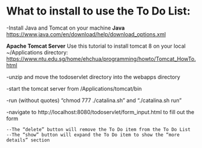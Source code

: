 # What to install to use the To Do List:

-Install Java and Tomcat on your machine
**Java**
https://www.java.com/en/download/help/download_options.xml

**Apache Tomcat Server**
Use this tutorial to install tomcat 8 on your local ~/Applications directory:
https://www.ntu.edu.sg/home/ehchua/programming/howto/Tomcat_HowTo.html

-unzip and move the todoservlet directory into the webapps directory 

-start the tomcat server from /Applications/tomcat/bin

-run (without quotes) “chmod 777 ./catalina.sh”
and
“./catalina.sh run”

-navigate to http://localhost:8080/todoservlet/form_input.html to fill out the form

	--The “delete” button will remove the To Do item from the To Do List
	--The “show” button will expand the To Do item to show the “more details” section
